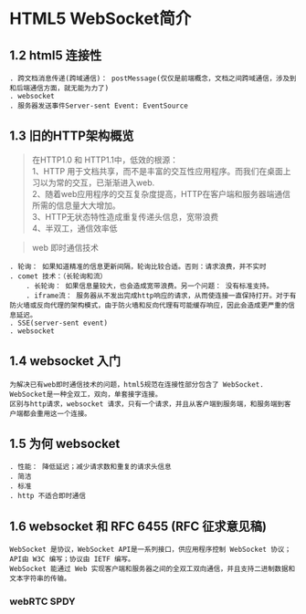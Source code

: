 # HTML5 WebSocket简介   

## 1.2 html5 连接性  

    . 跨文档消息传递(跨域通信)： postMessage(仅仅是前端概念，文档之间跨域通信，涉及到和后端通信方面，就无能为力了)
    . websocket   
    . 服务器发送事件Server-sent Event: EventSource    

## 1.3 旧的HTTP架构概览  

> 在HTTP1.0 和 HTTP1.1中，低效的根源：   
    1、HTTP 用于文档共享，而不是丰富的交互性应用程序。而我们在桌面上习以为常的交互，已渐渐进入web.  
    2、随着web应用程序的交互复杂度提高，HTTP在客户端和服务器端通信所需的信息量大大增加。   
    3、HTTP无状态特性造成重复传递头信息，宽带浪费  
    4、半双工，通信效率低   

> web 即时通信技术 

    . 轮询： 如果知道精准的信息更新间隔，轮询比较合适。否则：请求浪费，并不实时
    . comet 技术：（长轮询和流）   
        . 长轮询： 如果信息量较大，也会造成宽带浪费。另一个问题： 没有标准支持。 
        . iframe流： 服务器从不发出完成http响应的请求，从而使连接一直保持打开。对于有防火墙或反向代理的架构模式，由于防火墙和反向代理有可能缓存响应，因此会造成更严重的信息延迟。
    . SSE(server-sent event)     
    . websocket  

## 1.4 websocket 入门   

    为解决已有web即时通信技术的问题，html5规范在连接性部分包含了 WebSocket. WebSocket是一种全双工，双向，单套接字连接。  
    区别与http请求，websocket 请求，只有一个请求，并且从客户端到服务端，和服务端到客户端都会重用这一个连接。  

## 1.5 为何 websocket   

    . 性能： 降低延迟；减少请求数和重复的请求头信息   
    . 简洁   
    . 标准  
    . http 不适合即时通信   

## 1.6 websocket 和 RFC 6455 (RFC 征求意见稿)   

    WebSocket 是协议，WebSocket API是一系列接口，供应用程序控制 WebSocket 协议； API由 W3C 编写；协议由 IETF 编写。    
    WebSocket 能通过 Web 实现客户端和服务器之间的全双工双向通信，并且支持二进制数据和文本字符串的传输。   


### webRTC SPDY
